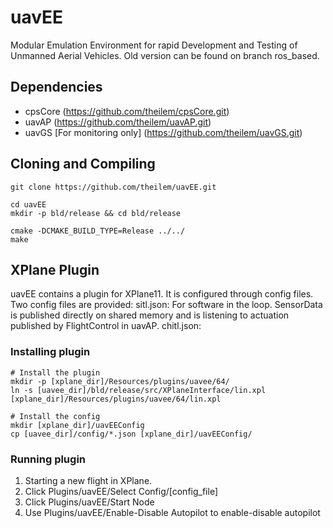 # uavEE
Modular Emulation Environment for rapid Development and Testing of Unmanned Aerial Vehicles. Old version can be found on branch ros_based.

## Dependencies
 - cpsCore (https://github.com/theilem/cpsCore.git)
 - uavAP (https://github.com/theilem/uavAP.git)
 - uavGS [For monitoring only] (https://github.com/theilem/uavGS.git)

## Cloning and Compiling

```shell script
git clone https://github.com/theilem/uavEE.git

cd uavEE
mkdir -p bld/release && cd bld/release

cmake -DCMAKE_BUILD_TYPE=Release ../../
make
```

## XPlane Plugin
uavEE contains a plugin for XPlane11. It is configured through config files. Two config files are provided:
sitl.json:
    For software in the loop. SensorData is published directly on shared memory and is listening to actuation published by FlightControl in uavAP.
chitl.json:

### Installing plugin
```shell script
# Install the plugin
mkdir -p [xplane_dir]/Resources/plugins/uavee/64/
ln -s [uavee_dir]/bld/release/src/XPlaneInterface/lin.xpl [xplane_dir]/Resources/plugins/uavee/64/lin.xpl

# Install the config
mkdir [xplane_dir]/uavEEConfig
cp [uavee_dir]/config/*.json [xplane_dir]/uavEEConfig/
```

### Running plugin
1. Starting a new flight in XPlane.
2. Click Plugins/uavEE/Select Config/[config_file]
3. Click Plugins/uavEE/Start Node
4. Use Plugins/uavEE/Enable-Disable Autopilot to enable-disable autopilot
